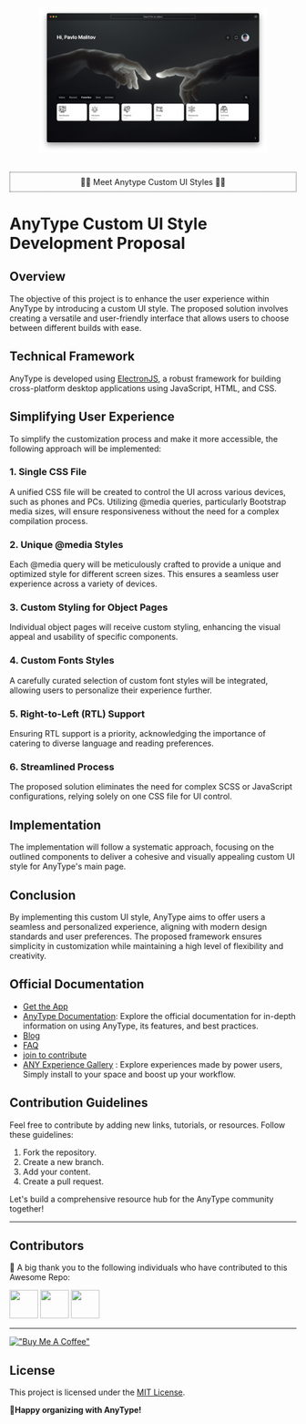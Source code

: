 <p align="center">
  <br>
  <img width="400" src="./inspirations/home-page-2.jpeg" alt="logo of vue-awesome repository">
  <br>
  <br>
<p style="text-align:center; border:1px dotted #333; padding:0.5rem">🎉🎉 Meet Anytype Custom UI Styles 🎉🎉</p>
</p>


# AnyType Custom UI Style Development Proposal

## Overview

The objective of this project is to enhance the user experience within AnyType by introducing a custom UI style. The proposed solution involves creating a versatile and user-friendly interface that allows users to choose between different builds with ease.

## Technical Framework

AnyType is developed using [ElectronJS](https://www.electronjs.org/), a robust framework for building cross-platform desktop applications using JavaScript, HTML, and CSS.

## Simplifying User Experience

To simplify the customization process and make it more accessible, the following approach will be implemented:

### 1. Single CSS File

A unified CSS file will be created to control the UI across various devices, such as phones and PCs. Utilizing @media queries, particularly Bootstrap media sizes, will ensure responsiveness without the need for a complex compilation process.

### 2. Unique @media Styles

Each @media query will be meticulously crafted to provide a unique and optimized style for different screen sizes. This ensures a seamless user experience across a variety of devices.

### 3. Custom Styling for Object Pages

Individual object pages will receive custom styling, enhancing the visual appeal and usability of specific components.

### 4. Custom Fonts Styles

A carefully curated selection of custom font styles will be integrated, allowing users to personalize their experience further.

### 5. Right-to-Left (RTL) Support

Ensuring RTL support is a priority, acknowledging the importance of catering to diverse language and reading preferences.

### 6. Streamlined Process

The proposed solution eliminates the need for complex SCSS or JavaScript configurations, relying solely on one CSS file for UI control.

## Implementation

The implementation will follow a systematic approach, focusing on the outlined components to deliver a cohesive and visually appealing custom UI style for AnyType's main page.

## Conclusion

By implementing this custom UI style, AnyType aims to offer users a seamless and personalized experience, aligning with modern design standards and user preferences. The proposed framework ensures simplicity in customization while maintaining a high level of flexibility and creativity.

## Official Documentation

- [Get the App](https://download.anytype.io/)
- [AnyType Documentation](https://docs.anytype.io/): Explore the official documentation for in-depth information on using AnyType, its features, and best practices.
- [Blog](https://blog.anytype.io/)
- [FAQ](https://anytype.io/faq)
- [join to contribute](https://anytype.io/contributors)
- [ANY Experience Gallery](https://gallery.any.coop/) : Explore experiences made by power users, Simply install to your space and boost up your workflow.

## Contribution Guidelines

Feel free to contribute by adding new links, tutorials, or resources. Follow these guidelines:

1. Fork the repository.
2. Create a new branch.
3. Add your content.
4. Create a pull request.

Let's build a comprehensive resource hub for the AnyType community together!

---

## Contributors

👏 A big thank you to the following individuals who have contributed to this Awesome Repo:

[<img src="https://avatars.githubusercontent.com/u/31408563?v=4" width="50" height="50">](https://github.com/amjarino)
[<img src="https://github.com/janesmith.png" width="50" height="50">](https://github.com/janesmith)
[<img src="https://github.com/alexjohnson.png" width="50" height="50">](https://github.com/alexjohnson)

---
[!["Buy Me A Coffee"](https://www.buymeacoffee.com/assets/img/custom_images/orange_img.png)](https://www.buymeacoffee.com/amjarmed)

## License

This project is licensed under the [MIT License](LICENSE).

**🤩Happy organizing with AnyType!**
